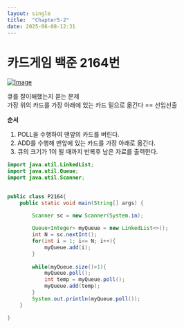 ```yaml
---
layout: single
title:  "Chapter5-2"
date: 2025-06-08-12:31 
---
```


# 카드게임 백준 2164번

[![Image](https://github.com/user-attachments/assets/c499d189-f4fa-49e2-b688-bd5fdfbaf9c5)](https://www.acmicpc.net/problem/2164)

큐를 잘이해했는지 묻는 문제  
가장 위의 카드를 가장 아래에 있는 카드 밑으로 옮긴다 == 선입선출 

**순서**
1. POLL을 수행하여 맨앞의 카드를 버린다.
2. ADD를 수행해 맨앞에 있는 카드를 가장 아래로 옮긴다.
3. 큐의 크기가 1이 될 때까지 반복후 남은 자료를 출력한다.

```JAVA
import java.util.LinkedList;
import java.util.Queue;
import java.util.Scanner;

 
public class P2164{
	public static void main(String[] args) {
		
		Scanner sc = new Scanner(System.in);

		Queue<Integer> myQueue = new LinkedList<>();
		int N = sc.nextInt();
		for(int i = 1; i<= N; i++){
		    myQueue.add(i);
		}
		
		while(myQueue.size()>1){
		    myQueue.poll();
		    int temp = myQueue.poll();
		    myQueue.add(temp);
		}
		System.out.println(myQueue.poll());
    }

}
```
